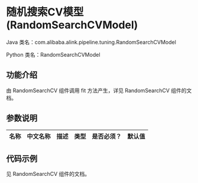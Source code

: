 # 随机搜索CV模型 (RandomSearchCVModel)
Java 类名：com.alibaba.alink.pipeline.tuning.RandomSearchCVModel

Python 类名：RandomSearchCVModel


## 功能介绍
由 RandomSearchCV 组件调用 fit 方法产生，详见 RandomSearchCV 组件的文档。


## 参数说明
| 名称 | 中文名称 | 描述 | 类型 | 是否必须？ | 默认值 |
| --- | --- | --- | --- | --- | --- |



## 代码示例
见 RandomSearchCV 组件的文档。
